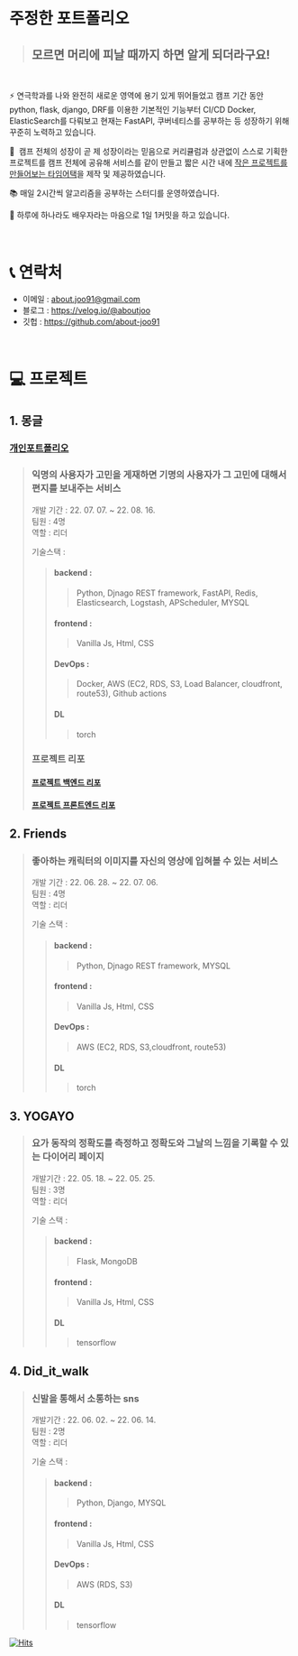 # 주정한 포트폴리오

> ## 모르면 머리에 피날 때까지 하면 알게 되더라구요!

<br>

⚡️ 연극학과를 나와 완전히 새로운 영역에 용기 있게 뛰어들었고 캠프 기간 동안 python, flask, django, DRF를 이용한 기본적인 기능부터 CI/CD Docker, ElasticSearch를 다뤄보고 현재는 FastAPI, 쿠버네티스를 공부하는 등 성장하기 위해 꾸준히 노력하고 있습니다.

🤝  캠프 전체의 성장이 곧 제 성장이라는 믿음으로 커리큘럼과 상관없이 스스로 기획한 프로젝트를 캠프 전체에 공유해 서비스를 같이 만들고 짧은 시간 내에 [작은 프로젝트를 만들어보는 타임어택](https://www.notion.so/b55bf70cbbca4224868b0bd3169f8742)을 제작 및 제공하였습니다. 

📚 매일 2시간씩  알고리즘을 공부하는 스터디를 운영하였습니다.

🐝 하루에 하나라도 배우자라는 마음으로 1일 1커밋을 하고 있습니다.

<br>

# 📞 연락처
- 이메일 : about.joo91@gmail.com
- 블로그 : https://velog.io/@aboutjoo
- 깃헙 : https://github.com/about-joo91

<br>


# 💻 프로젝트

## 1. 몽글
### [개인포트폴리오 ](https://github.com/about-joo91/mongle_for_portfolio)
> ### 익명의 사용자가 고민을 게재하면 기명의 사용자가 그 고민에 대해서 편지를 보내주는 서비스
> 개발 기간 : 22. 07. 07. ~  22. 08. 16.  
> 팀원 : 4명  
> 역할 : 리더
>
> 기술스택 :
>> #### backend :  
>>> <div>Python, Djnago REST framework, FastAPI, Redis, Elasticsearch, Logstash, APScheduler, MYSQL</div>
>> #### frontend :  
>>> Vanilla Js, Html, CSS
>> #### DevOps :  
>>> Docker, AWS (EC2, RDS, S3, Load Balancer, cloudfront, route53), Github actions
>> #### DL
>>> torch
> ### 프로젝트 리포
> #### [프로젝트 백엔드 리포](https://github.com/about-joo91/mailbox_back)
> #### [프로젝트 프론트엔드 리포](https://github.com/about-joo91/mailbox_front_dev)

## 2. Friends
> ### 좋아하는 캐릭터의 이미지를 자신의 영상에 입혀볼 수 있는 서비스
> 개발 기간 : 22. 06. 28. ~ 22. 07. 06.  
> 팀원 : 4명  
> 역할 : 리더
>
> 기술 스택 :  
>> #### backend :  
>>> Python, Djnago REST framework, MYSQL
>> #### frontend :  
>>> Vanilla Js, Html, CSS
>> #### DevOps :  
>>> AWS (EC2, RDS, S3,cloudfront, route53)
>> #### DL
>>> torch

## 3. YOGAYO
> ### 요가 동작의 정확도를 측정하고 정확도와 그날의 느낌을 기록할 수 있는 다이어리 페이지
> 개발기간 : 22. 05. 18. ~ 22. 05. 25.  
> 팀원 : 3명  
> 역할 : 리더
>
> 기술 스택 :  
>> #### backend :  
>>> Flask, MongoDB
>> #### frontend :  
>>> Vanilla Js, Html, CSS
>> #### DL
>>> tensorflow

## 4. Did_it_walk
> ### 신발을 통해서 소통하는 sns
> 개발기간 : 22. 06. 02. ~ 22. 06. 14.  
> 팀원 : 2명  
> 역할 : 리더
>
> 기술 스택 :  
>> #### backend :  
>>> Python, Django, MYSQL
>> #### frontend :  
>>> Vanilla Js, Html, CSS
>> #### DevOps :  
>>> AWS (RDS, S3)
>> #### DL
>>> tensorflow

[![Hits](https://hits.seeyoufarm.com/api/count/incr/badge.svg?url=https%3A%2F%2Fgithub.com%2Fabout-joo91%2Fportfolio&count_bg=%2379C83D&title_bg=%23555555&icon=aiqfome.svg&icon_color=%23E7E7E7&title=Views&edge_flat=false)](https://hits.seeyoufarm.com)
